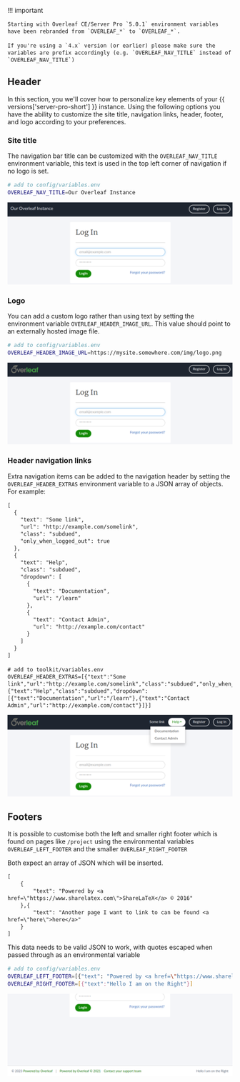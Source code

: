 !!! important

    Starting with Overleaf CE/Server Pro `5.0.1` environment variables have been rebranded from `OVERLEAF_*` to `OVERLEAF_*`.

    If you're using a `4.x` version (or earlier) please make sure the variables are prefix accordingly (e.g. `OVERLEAF_NAV_TITLE` instead of `OVERLEAF_NAV_TITLE`)

## Header

In this section, you we'll cover how to personalize key elements of your {{ versions['server-pro-short'] }} instance. Using the following options you 
have the ability to customize the site title, navigation links, header, footer, and logo according to your preferences. 

### Site title

The navigation bar title can be customized with the `OVERLEAF_NAV_TITLE` environment variable, this text is used in the top left corner of navigation if no logo is set.

```bash
# add to config/variables.env
OVERLEAF_NAV_TITLE=Our Overleaf Instance
```

![An image of the Overleaf login screen with username and password fields, a 'Login' button and a 'Forgot your password?' link. The text "Our Overleaf Instance" is displayed at the top left hand-side of the screen.](../assets/branding-site-title.png "Overleaf log in page")

### Logo
You can add a custom logo rather than using text by setting the environment variable `OVERLEAF_HEADER_IMAGE_URL`. This value should point to an externally hosted image file.

```bash
# add to config/variables.env
OVERLEAF_HEADER_IMAGE_URL=https://mysite.somewhere.com/img/logo.png
```

![An image of the Overleaf login screen with username and password fields, a 'Login' button and a 'Forgot your password?' link. The Overleaf logo is displayed at the top left hand-side of the screen.](../assets/branding-site-logo.png "Overleaf log in page")

### Header navigation links

Extra navigation items can be added to the navigation header by setting the `OVERLEAF_HEADER_EXTRAS` environment variable to a JSON array of objects. For example:

    [
      {
        "text": "Some link",
        "url": "http://example.com/somelink",
        "class": "subdued",
        "only_when_logged_out": true
      },
      {
        "text": "Help",
        "class": "subdued",
        "dropdown": [
          {
            "text": "Documentation",
            "url": "/learn"
          },
          {
            "text": "Contact Admin",
            "url": "http://example.com/contact"
          }
        ]
      }
    ]

    # add to toolkit/variables.env
    OVERLEAF_HEADER_EXTRAS=[{"text":"Some link","url":"http://example.com/somelink","class":"subdued","only_when_logged_out":true},{"text":"Help","class":"subdued","dropdown":[{"text":"Documentation","url":"/learn"},{"text":"Contact Admin","url":"http://example.com/contact"}]}]

![An image of the Overleaf login screen with additional 'Some link' and 'Help' menus.](../assets/branding-header-navigation-links.png "Overleaf log in page")

## Footers

It is possible to customise both the left and smaller right footer which is found on pages like `/project` using the environmental variables `OVERLEAF_LEFT_FOOTER` and the smaller `OVERLEAF_RIGHT_FOOTER`

Both expect an array of JSON which will be inserted.

	[
		{
			"text": "Powered by <a href=\"https://www.sharelatex.com\">ShareLaTeX</a> © 2016"
		},{
			"text": "Another page I want to link to can be found <a href=\"here\">here</a>"
		}
	]

This data needs to be valid JSON to work, with quotes escaped when passed through as an environmental variable

```bash
# add to config/variables.env
OVERLEAF_LEFT_FOOTER=[{"text": "Powered by <a href=\"https://www.sharelatex.com\">ShareLaTeX</a> © 2016"},{"text": "Another page I want to link to can be found <a href=\"here\">here</a>"} ]
OVERLEAF_RIGHT_FOOTER=[{"text":"Hello I am on the Right"}]
```

![An image of the Overleaf login screen with username and password fields, a 'Login' button and a 'Forgot your password?' link. The Overleaf logo is displayed at the top left hand-side of the screen and there is copyright information displayed at the bottom left-hand corner of the screen and some example text and the bottom-right.](../assets/branding-footer.png "Overleaf log in page")